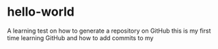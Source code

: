 # hello-world
A learning test on how to generate a repository on GitHub
this is my first time learning GitHub and how to add commits to my 
